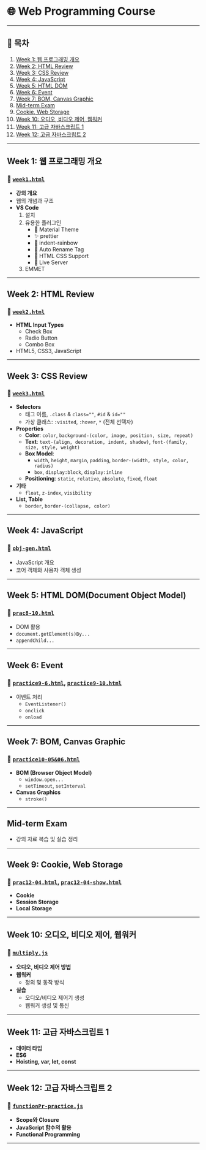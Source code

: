 # 🌐 Web Programming Course  

---

## 📅 목차
1. [Week 1: 웹 프로그래밍 개요](#week-1-웹-프로그래밍-개요)  
2. [Week 2: HTML Review](#week-2-html-review)  
3. [Week 3: CSS Review](#week-3-css-review)  
4. [Week 4: JavaScript](#week-4-javascript)  
5. [Week 5: HTML DOM](#week-5-html-domdocument-object-model)  
6. [Week 6: Event](#week-6-event)  
7. [Week 7: BOM, Canvas Graphic](#week-7-bom-canvas-graphic)  
8. [Mid-term Exam](#mid-term-exam)  
9. [Cookie, Web Storage](#Week-9-cookie-web-storage)  
10. [Week 10: 오디오, 비디오 제어, 웹워커](#week-10-오디오-비디오-제어-웹워커)  
11. [Week 11: 고급 자바스크립트 1](#week-11-고급-자바스크립트-1)  
12. [Week 12: 고급 자바스크립트 2](#week-12-고급-자바스크립트-2)  

---

## Week 1: 웹 프로그래밍 개요  
### 🔗 [`week1.html`](./week1.html)  
- **강의 개요**  
- 웹의 개념과 구조  
- **VS Code**  
  1. 설치  
  2. 유용한 플러그인  
      - 🌈 Material Theme  
      - ✨ prettier  
      - 🌈 indent-rainbow  
      - 🔄 Auto Rename Tag  
      - 🎨 HTML CSS Support  
      - 🚀 Live Server  
  3. EMMET  

---

## Week 2: HTML Review  
### 🔗 [`week2.html`](./week2.html)  
- **HTML Input Types**  
  - Check Box  
  - Radio Button  
  - Combo Box  
- HTML5, CSS3, JavaScript  

---

## Week 3: CSS Review  
### 🔗 [`week3.html`](./week3.html)  
- **Selectors**  
  - 태그 이름, `.class` & `class=""`, `#id` & `id=""`  
  - 가상 클래스: `:visited`, `:hover`, `*` (전체 선택자)  
- **Properties**  
  - **Color**: `color`, `background-(color, image, position, size, repeat)`  
  - **Text**: `text-(align, decoration, indent, shadow)`, `font-(family, size, style, weight)`  
  - **Box Model**:  
    - `width`, `height`, `margin`, `padding`, `border-(width, style, color, radius)`  
    - `box`, `display:block`, `display:inline`  
  - **Positioning**: `static`, `relative`, `absolute`, `fixed`, `float`  
- **기타**  
  - `float`, `z-index`, `visibility`  
- **List, Table**  
  - `border`, `border-(collapse, color)`  

---

## Week 4: JavaScript  
### 🔗 [`obj-gen.html`](./obj-gen.html)  
- JavaScript 개요  
- 코어 객체와 사용자 객체 생성  

---

## Week 5: HTML DOM(Document Object Model)  
### 🔗 [`prac8-10.html`](./prac8-10.html)  
- DOM 활용  
- `document.getElement(s)By...`  
- `appendChild...`  

---

## Week 6: Event  
### 🔗 [`practice9-6.html`](./practice9-6.html), [`practice9-10.html`](./practice9-10.html)  
- 이벤트 처리  
  - `EventListener()`  
  - `onclick`  
  - `onload`  

---

## Week 7: BOM, Canvas Graphic  
### 🔗 [`practice10-05&06.html`](./practice10-05&06.html)  
- **BOM (Browser Object Model)**  
  - `window.open...`  
  - `setTimeout`, `setInterval`  
- **Canvas Graphics**  
  - `stroke()`  

---

## Mid-term Exam  
- 강의 자료 복습 및 실습 정리  

---

## Week 9: Cookie, Web Storage  
### 🔗 [`prac12-04.html`](./prac12-04.html), [`prac12-04-show.html`](./prac12-04-show.html)  
- **Cookie**  
- **Session Storage**  
- **Local Storage**  

---

## Week 10: 오디오, 비디오 제어, 웹워커  
### 🔗 [`multiply.js`](./multiply.js)  
- **오디오, 비디오 제어 방법**  
- **웹워커**  
  - 정의 및 동작 방식  
- **실습**  
  - 오디오/비디오 제어기 생성  
  - 웹워커 생성 및 통신  

---

## Week 11: 고급 자바스크립트 1  
- **데이터 타입**  
- **ES6**  
- **Hoisting, var, let, const**  

---

## Week 12: 고급 자바스크립트 2  
### 🔗 [`functionPr-practice.js`](./funcPr-practice.js)  
- **Scope와 Closure**  
- **JavaScript 함수의 활용**  
- **Functional Programming**  

---
